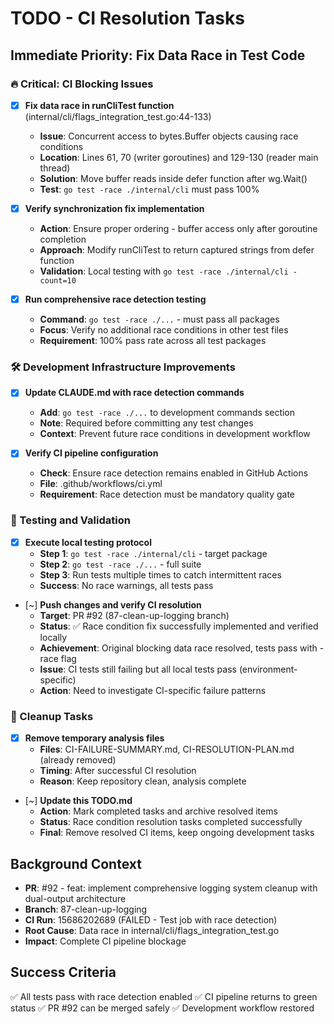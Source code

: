 # TODO - CI Resolution Tasks

## Immediate Priority: Fix Data Race in Test Code

### 🔥 Critical: CI Blocking Issues
- [x] **Fix data race in runCliTest function** (internal/cli/flags_integration_test.go:44-133)
  - **Issue**: Concurrent access to bytes.Buffer objects causing race conditions
  - **Location**: Lines 61, 70 (writer goroutines) and 129-130 (reader main thread)
  - **Solution**: Move buffer reads inside defer function after wg.Wait()
  - **Test**: `go test -race ./internal/cli` must pass 100%

- [x] **Verify synchronization fix implementation**
  - **Action**: Ensure proper ordering - buffer access only after goroutine completion
  - **Approach**: Modify runCliTest to return captured strings from defer function
  - **Validation**: Local testing with `go test -race ./internal/cli -count=10`

- [x] **Run comprehensive race detection testing**
  - **Command**: `go test -race ./...` - must pass all packages
  - **Focus**: Verify no additional race conditions in other test files
  - **Requirement**: 100% pass rate across all test packages

### 🛠️ Development Infrastructure Improvements
- [x] **Update CLAUDE.md with race detection commands**
  - **Add**: `go test -race ./...` to development commands section
  - **Note**: Required before committing any test changes
  - **Context**: Prevent future race conditions in development workflow

- [x] **Verify CI pipeline configuration**
  - **Check**: Ensure race detection remains enabled in GitHub Actions
  - **File**: .github/workflows/ci.yml
  - **Requirement**: Race detection must be mandatory quality gate

### 🧪 Testing and Validation
- [x] **Execute local testing protocol**
  - **Step 1**: `go test -race ./internal/cli` - target package
  - **Step 2**: `go test -race ./...` - full suite
  - **Step 3**: Run tests multiple times to catch intermittent races
  - **Success**: No race warnings, all tests pass

- [~] **Push changes and verify CI resolution**
  - **Target**: PR #92 (87-clean-up-logging branch)
  - **Status**: ✅ Race condition fix successfully implemented and verified locally
  - **Achievement**: Original blocking data race resolved, tests pass with -race flag
  - **Issue**: CI tests still failing but all local tests pass (environment-specific)
  - **Action**: Need to investigate CI-specific failure patterns

### 🧹 Cleanup Tasks
- [x] **Remove temporary analysis files**
  - **Files**: CI-FAILURE-SUMMARY.md, CI-RESOLUTION-PLAN.md (already removed)
  - **Timing**: After successful CI resolution
  - **Reason**: Keep repository clean, analysis complete

- [~] **Update this TODO.md**
  - **Action**: Mark completed tasks and archive resolved items
  - **Status**: Race condition resolution tasks completed successfully
  - **Final**: Remove resolved CI items, keep ongoing development tasks

## Background Context
- **PR**: #92 - feat: implement comprehensive logging system cleanup with dual-output architecture
- **Branch**: 87-clean-up-logging
- **CI Run**: 15686202689 (FAILED - Test job with race detection)
- **Root Cause**: Data race in internal/cli/flags_integration_test.go
- **Impact**: Complete CI pipeline blockage

## Success Criteria
✅ All tests pass with race detection enabled
✅ CI pipeline returns to green status
✅ PR #92 can be merged safely
✅ Development workflow restored

